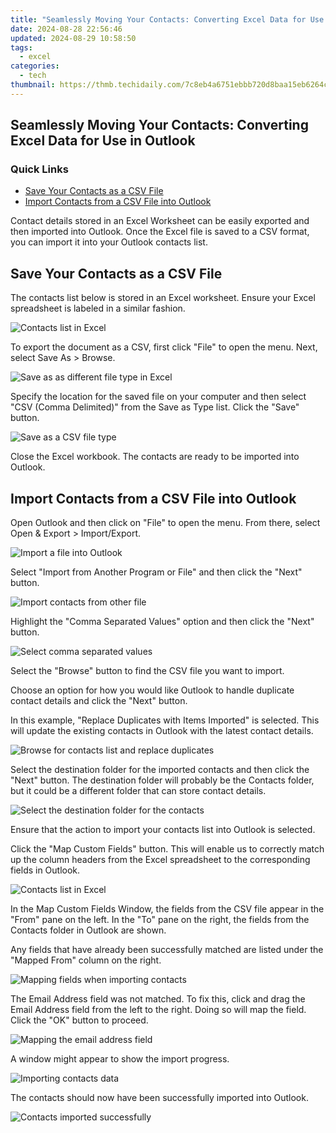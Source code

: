 ```yaml
---
title: "Seamlessly Moving Your Contacts: Converting Excel Data for Use in Outlook"
date: 2024-08-28 22:56:46
updated: 2024-08-29 10:58:50
tags:
  - excel
categories:
  - tech
thumbnail: https://thmb.techidaily.com/7c8eb4a6751ebbb720d8baa15eb6264cc6e760acb0b1ed4fef37387dcca189b5.jpg
---
```


## Seamlessly Moving Your Contacts: Converting Excel Data for Use in Outlook

### Quick Links

* [Save Your Contacts as a CSV File](https://fox-direct.techidaily.com/new-in-2024-highest-quality-ai-voice-to-text-software/)
* [Import Contacts from a CSV File into Outlook](https://instagram-video-files.techidaily.com/updated-bring-life-to-your-instagram-posts-with-branded-graphics-and-icons-for-2024/)

 Contact details stored in an Excel Worksheet can be easily exported and then imported into Outlook. Once the Excel file is saved to a CSV format, you can import it into your Outlook contacts list.

##  Save Your Contacts as a CSV File

 The contacts list below is stored in an Excel worksheet. Ensure your Excel spreadsheet is labeled in a similar fashion.

![Contacts list in Excel](https://static1.howtogeekimages.com/wordpress/wp-content/uploads/2019/11/contacts.png) 

 To export the document as a CSV, first click "File" to open the menu. Next, select Save As > Browse.

![Save as as different file type in Excel](https://static1.howtogeekimages.com/wordpress/wp-content/uploads/2019/11/file-save-as.png) 

 Specify the location for the saved file on your computer and then select "CSV (Comma Delimited)" from the Save as Type list. Click the "Save" button.

![Save as a CSV file type](https://static1.howtogeekimages.com/wordpress/wp-content/uploads/2019/11/save-as-csv.png) 

 Close the Excel workbook. The contacts are ready to be imported into Outlook.

##  Import Contacts from a CSV File into Outlook

 Open Outlook and then click on "File" to open the menu. From there, select Open & Export > Import/Export.

![Import a file into Outlook](https://static1.howtogeekimages.com/wordpress/wp-content/uploads/2019/11/file-open.png) 

 Select "Import from Another Program or File" and then click the "Next" button.

![Import contacts from other file](https://static1.howtogeekimages.com/wordpress/wp-content/uploads/2019/11/import-from-other-file.png) 

 Highlight the "Comma Separated Values" option and then click the "Next" button.

![Select comma separated values](https://static1.howtogeekimages.com/wordpress/wp-content/uploads/2019/11/comma-separated-1.png) 

 Select the "Browse" button to find the CSV file you want to import.

 Choose an option for how you would like Outlook to handle duplicate contact details and click the "Next" button.

 In this example, "Replace Duplicates with Items Imported" is selected. This will update the existing contacts in Outlook with the latest contact details.

![Browse for contacts list and replace duplicates](https://static1.howtogeekimages.com/wordpress/wp-content/uploads/2019/11/browse-and-duplicate-1.png) 

 Select the destination folder for the imported contacts and then click the "Next" button. The destination folder will probably be the Contacts folder, but it could be a different folder that can store contact details.

![Select the destination folder for the contacts](https://static1.howtogeekimages.com/wordpress/wp-content/uploads/2019/11/destination.png) 

 Ensure that the action to import your contacts list into Outlook is selected.

 Click the "Map Custom Fields" button. This will enable us to correctly match up the column headers from the Excel spreadsheet to the corresponding fields in Outlook.

![Contacts list in Excel](https://static1.howtogeekimages.com/wordpress/wp-content/uploads/2019/11/contacts.png) 

 In the Map Custom Fields Window, the fields from the CSV file appear in the "From" pane on the left. In the "To" pane on the right, the fields from the Contacts folder in Outlook are shown.

 Any fields that have already been successfully matched are listed under the "Mapped From" column on the right.

![Mapping fields when importing contacts](https://static1.howtogeekimages.com/wordpress/wp-content/uploads/2019/11/mapping-fields.png) 

 The Email Address field was not matched. To fix this, click and drag the Email Address field from the left to the right. Doing so will map the field. Click the "OK" button to proceed.

![Mapping the email address field](https://static1.howtogeekimages.com/wordpress/wp-content/uploads/2019/11/map-email-address.png) 

 A window might appear to show the import progress.

![Importing contacts data](https://static1.howtogeekimages.com/wordpress/wp-content/uploads/2019/11/importing.png) 

 The contacts should now have been successfully imported into Outlook.

![Contacts imported successfully](https://static1.howtogeekimages.com/wordpress/wp-content/uploads/2019/11/success-1.png)

<ins class="adsbygoogle"
     style="display:block"
     data-ad-format="autorelaxed"
     data-ad-client="ca-pub-7571918770474297"
     data-ad-slot="1223367746"></ins>



<ins class="adsbygoogle"
     style="display:block"
     data-ad-client="ca-pub-7571918770474297"
     data-ad-slot="8358498916"
     data-ad-format="auto"
     data-full-width-responsive="true"></ins>
